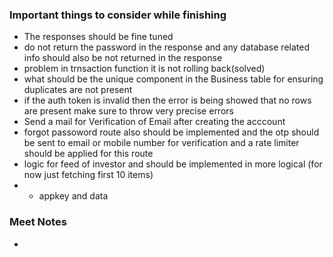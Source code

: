 ### Important things to consider while finishing

- The responses should be fine tuned 
- do not return the password in the response and any database related info should also be  not returned in the response
- problem in trnsaction function it is not rolling back(solved)
- what should be the unique component in the Business table for ensuring duplicates are not present 
- if the auth token is invalid then the error is being showed that no rows are present make sure to throw very precise errors
- Send a mail for Verification of Email after creating the acccount
- forgot passoword route also should be implemented and the otp should be sent to email or mobile number for verification and a rate limiter should be applied for this route
- logic for feed of investor and should be implemented in more logical (for now just fetching first 10 items)
- - appkey and data
  
  
### Meet Notes
- 